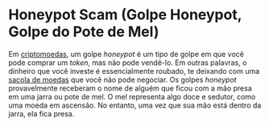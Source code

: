 # Honeypot Scam (Golpe Honeypot, Golpe do Pote de Mel)

Em [criptomoedas](Criptomoedas.md), um golpe _honeypot_ é um tipo de golpe em que você pode comprar um _token_, mas não pode vendê-lo. Em outras palavras, o dinheiro que você investe é essencialmente roubado, te deixando com uma [sacola de moedas](Bag.md) que você não pode negociar. Os golpes _honeypot_ provavelmente receberam o nome de alguém que ficou com a mão presa em uma jarra ou pote de mel. O mel representa algo doce e sedutor, como uma moeda em ascensão. No entanto, uma vez que sua mão está dentro da jarra, ela fica presa.